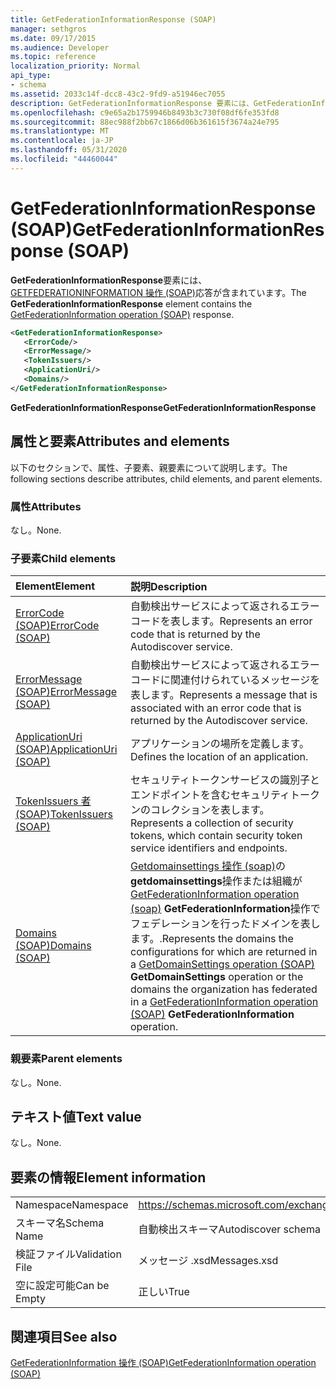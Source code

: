 ```yaml
---
title: GetFederationInformationResponse (SOAP)
manager: sethgros
ms.date: 09/17/2015
ms.audience: Developer
ms.topic: reference
localization_priority: Normal
api_type:
- schema
ms.assetid: 2033c14f-dcc8-43c2-9fd9-a51946ec7055
description: GetFederationInformationResponse 要素には、GetFederationInformation 操作 (SOAP) 応答が含まれています。
ms.openlocfilehash: c9e65a2b1759946b8493b3c730f08df6fe353fd8
ms.sourcegitcommit: 88ec988f2bb67c1866d06b361615f3674a24e795
ms.translationtype: MT
ms.contentlocale: ja-JP
ms.lasthandoff: 05/31/2020
ms.locfileid: "44460044"
---
```

# <a name="getfederationinformationresponse-soap"></a><span data-ttu-id="d7916-103">GetFederationInformationResponse (SOAP)</span><span class="sxs-lookup"><span data-stu-id="d7916-103">GetFederationInformationResponse (SOAP)</span></span>

<span data-ttu-id="d7916-104">**GetFederationInformationResponse**要素には、 [GETFEDERATIONINFORMATION 操作 (SOAP)](getfederationinformation-operation-soap.md)応答が含まれています。</span><span class="sxs-lookup"><span data-stu-id="d7916-104">The **GetFederationInformationResponse** element contains the [GetFederationInformation operation (SOAP)](getfederationinformation-operation-soap.md) response.</span></span> 
  
```XML
<GetFederationInformationResponse>
   <ErrorCode/>
   <ErrorMessage/>
   <TokenIssuers/>
   <ApplicationUri/>
   <Domains/>
</GetFederationInformationResponse>
```

 <span data-ttu-id="d7916-105">**GetFederationInformationResponse**</span><span class="sxs-lookup"><span data-stu-id="d7916-105">**GetFederationInformationResponse**</span></span>
## <a name="attributes-and-elements"></a><span data-ttu-id="d7916-106">属性と要素</span><span class="sxs-lookup"><span data-stu-id="d7916-106">Attributes and elements</span></span>

<span data-ttu-id="d7916-107">以下のセクションで、属性、子要素、親要素について説明します。</span><span class="sxs-lookup"><span data-stu-id="d7916-107">The following sections describe attributes, child elements, and parent elements.</span></span>
  
### <a name="attributes"></a><span data-ttu-id="d7916-108">属性</span><span class="sxs-lookup"><span data-stu-id="d7916-108">Attributes</span></span>

<span data-ttu-id="d7916-109">なし。</span><span class="sxs-lookup"><span data-stu-id="d7916-109">None.</span></span>
  
### <a name="child-elements"></a><span data-ttu-id="d7916-110">子要素</span><span class="sxs-lookup"><span data-stu-id="d7916-110">Child elements</span></span>

|<span data-ttu-id="d7916-111">**Element**</span><span class="sxs-lookup"><span data-stu-id="d7916-111">**Element**</span></span>|<span data-ttu-id="d7916-112">**説明**</span><span class="sxs-lookup"><span data-stu-id="d7916-112">**Description**</span></span>|
|:-----|:-----|
|[<span data-ttu-id="d7916-113">ErrorCode (SOAP)</span><span class="sxs-lookup"><span data-stu-id="d7916-113">ErrorCode (SOAP)</span></span>](errorcode-soap.md) <br/> |<span data-ttu-id="d7916-114">自動検出サービスによって返されるエラーコードを表します。</span><span class="sxs-lookup"><span data-stu-id="d7916-114">Represents an error code that is returned by the Autodiscover service.</span></span>  <br/> |
|[<span data-ttu-id="d7916-115">ErrorMessage (SOAP)</span><span class="sxs-lookup"><span data-stu-id="d7916-115">ErrorMessage (SOAP)</span></span>](errormessage-soap.md) <br/> |<span data-ttu-id="d7916-116">自動検出サービスによって返されるエラーコードに関連付けられているメッセージを表します。</span><span class="sxs-lookup"><span data-stu-id="d7916-116">Represents a message that is associated with an error code that is returned by the Autodiscover service.</span></span>  <br/> |
|[<span data-ttu-id="d7916-117">ApplicationUri (SOAP)</span><span class="sxs-lookup"><span data-stu-id="d7916-117">ApplicationUri (SOAP)</span></span>](applicationuri-soap.md) <br/> |<span data-ttu-id="d7916-118">アプリケーションの場所を定義します。</span><span class="sxs-lookup"><span data-stu-id="d7916-118">Defines the location of an application.</span></span>  <br/> |
|[<span data-ttu-id="d7916-119">TokenIssuers 者 (SOAP)</span><span class="sxs-lookup"><span data-stu-id="d7916-119">TokenIssuers (SOAP)</span></span>](tokenissuers-soap.md) <br/> |<span data-ttu-id="d7916-120">セキュリティトークンサービスの識別子とエンドポイントを含むセキュリティトークンのコレクションを表します。</span><span class="sxs-lookup"><span data-stu-id="d7916-120">Represents a collection of security tokens, which contain security token service identifiers and endpoints.</span></span>  <br/> |
|[<span data-ttu-id="d7916-121">Domains (SOAP)</span><span class="sxs-lookup"><span data-stu-id="d7916-121">Domains (SOAP)</span></span>](domains-soap.md) <br/> |<span data-ttu-id="d7916-122">[Getdomainsettings 操作 (soap)](getdomainsettings-operation-soap.md)の**getdomainsettings**操作または組織が[GetFederationInformation operation (soap)](getfederationinformation-operation-soap.md) **GetFederationInformation**操作でフェデレーションを行ったドメインを表します。.</span><span class="sxs-lookup"><span data-stu-id="d7916-122">Represents the domains the configurations for which are returned in a [GetDomainSettings operation (SOAP)](getdomainsettings-operation-soap.md) **GetDomainSettings** operation or the domains the organization has federated in a [GetFederationInformation operation (SOAP)](getfederationinformation-operation-soap.md) **GetFederationInformation** operation.</span></span>  <br/> |
   
### <a name="parent-elements"></a><span data-ttu-id="d7916-123">親要素</span><span class="sxs-lookup"><span data-stu-id="d7916-123">Parent elements</span></span>

<span data-ttu-id="d7916-124">なし。</span><span class="sxs-lookup"><span data-stu-id="d7916-124">None.</span></span>
  
## <a name="text-value"></a><span data-ttu-id="d7916-125">テキスト値</span><span class="sxs-lookup"><span data-stu-id="d7916-125">Text value</span></span>

<span data-ttu-id="d7916-126">なし。</span><span class="sxs-lookup"><span data-stu-id="d7916-126">None.</span></span>
  
## <a name="element-information"></a><span data-ttu-id="d7916-127">要素の情報</span><span class="sxs-lookup"><span data-stu-id="d7916-127">Element information</span></span>

|||
|:-----|:-----|
|<span data-ttu-id="d7916-128">Namespace</span><span class="sxs-lookup"><span data-stu-id="d7916-128">Namespace</span></span>  <br/> |https://schemas.microsoft.com/exchange/2010/Autodiscover  <br/> |
|<span data-ttu-id="d7916-129">スキーマ名</span><span class="sxs-lookup"><span data-stu-id="d7916-129">Schema Name</span></span>  <br/> |<span data-ttu-id="d7916-130">自動検出スキーマ</span><span class="sxs-lookup"><span data-stu-id="d7916-130">Autodiscover schema</span></span>  <br/> |
|<span data-ttu-id="d7916-131">検証ファイル</span><span class="sxs-lookup"><span data-stu-id="d7916-131">Validation File</span></span>  <br/> |<span data-ttu-id="d7916-132">メッセージ .xsd</span><span class="sxs-lookup"><span data-stu-id="d7916-132">Messages.xsd</span></span>  <br/> |
|<span data-ttu-id="d7916-133">空に設定可能</span><span class="sxs-lookup"><span data-stu-id="d7916-133">Can be Empty</span></span>  <br/> |<span data-ttu-id="d7916-134">正しい</span><span class="sxs-lookup"><span data-stu-id="d7916-134">True</span></span>  <br/> |
   
## <a name="see-also"></a><span data-ttu-id="d7916-135">関連項目</span><span class="sxs-lookup"><span data-stu-id="d7916-135">See also</span></span>



[<span data-ttu-id="d7916-136">GetFederationInformation 操作 (SOAP)</span><span class="sxs-lookup"><span data-stu-id="d7916-136">GetFederationInformation operation (SOAP)</span></span>](getfederationinformation-operation-soap.md)

